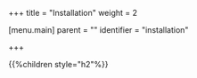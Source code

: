 +++
title = "Installation"
weight = 2

[menu.main]
parent = ""
identifier = "installation"

+++

{{%children style="h2"%}}

